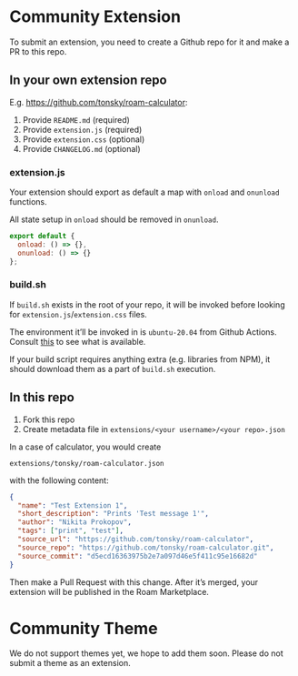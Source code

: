 # Community Extension

To submit an extension, you need to create a Github repo for it and make a PR to this repo.

## In your own extension repo

E.g. https://github.com/tonsky/roam-calculator:

1. Provide `README.md` (required)
2. Provide `extension.js` (required)
3. Provide `extension.css` (optional)
4. Provide `CHANGELOG.md` (optional)

### extension.js

Your extension should export as default a map with `onload` and `onunload` functions.

All state setup in `onload` should be removed in `onunload`.

```javascript
export default {
  onload: () => {},
  onunload: () => {}
};
```

### build.sh

If `build.sh` exists in the root of your repo, it will be invoked before looking for `extension.js`/`extension.css` files.

The environment it’ll be invoked in is `ubuntu-20.04` from Github Actions. Consult [this](https://github.com/actions/virtual-environments/blob/main/images/linux/Ubuntu2004-Readme.md) to see what is available.

If your build script requires anything extra (e.g. libraries from NPM), it should download them as a part of `build.sh` execution.

## In this repo

1. Fork this repo
2. Create metadata file in `extensions/<your username>/<your repo>.json`

In a case of calculator, you would create

`extensions/tonsky/roam-calculator.json`

with the following content:

```json
{
  "name": "Test Extension 1",
  "short_description": "Prints 'Test message 1'",
  "author": "Nikita Prokopov",
  "tags": ["print", "test"],
  "source_url": "https://github.com/tonsky/roam-calculator",
  "source_repo": "https://github.com/tonsky/roam-calculator.git",
  "source_commit": "d5ecd16363975b2e7a097d46e5f411c95e16682d"
}
```

Then make a Pull Request with this change. After it’s merged, your extension will be published in the Roam Marketplace.

# Community Theme

We do not support themes yet, we hope to add them soon. Please do not submit a theme as an extension.
